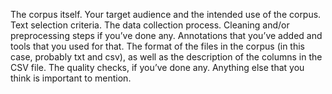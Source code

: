 The corpus itself.
Your target audience and the intended use of the corpus.
Text selection criteria.
The data collection process.
Cleaning and/or preprocessing steps if you’ve done any.
Annotations that you’ve added and tools that you used for that.
The format of the files in the corpus (in this case, probably txt and csv), as well as the description of the columns in the CSV file.
The quality checks, if you’ve done any.
Anything else that you think is important to mention.
